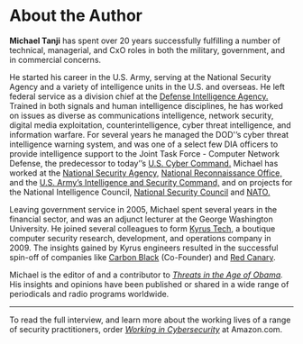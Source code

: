 # About the Author

**Michael Tanji** has spent over 20 years successfully fulfilling a number of technical, managerial, and CxO roles in both the military, government, and in commercial concerns.

He started his career in the U.S. Army, serving at the National Security Agency and a variety of intelligence units in the U.S. and overseas. He left federal service as a division chief at the [Defense Intelligence Agency.](https://www.dia.mil/) Trained in both signals and human intelligence disciplines, he has worked on issues as diverse as communications intelligence, network security, digital media exploitation, counterintelligence, cyber threat intelligence, and information warfare. For several years he managed the DOD'’s cyber threat intelligence warning system, and was one of a select few DIA officers to provide intelligence support to the Joint Task Force - Computer Network Defense, the predecessor to today’’s [U.S. Cyber Command.](https://www.cybercom.mil/) Michael has worked at the [National Security Agency,](https://www.nsa.gov/) [National Reconnaissance Office,](https://www.nro.gov/) and the [U.S. Army’s Intelligence and Security Command,](https://www.inscom.army.mil/) and on projects for the National Intelligence Council, [National Security Council](https://www.whitehouse.gov/nsc/) and [NATO.](https://www.nato.int/)

Leaving government service in 2005, Michael spent several years in the financial sector, and was an adjunct lecturer at the George Washington University. He joined several colleagues to form [Kyrus Tech](https://www.kyrus-tech.com/), a boutique computer security research, development, and operations company in 2009. The insights gained by Kyrus engineers resulted in the successful spin-off of companies like [Carbon Black](https://www.carbonblack.com/) (Co-Founder) and [Red Canary](https://redcanary.com/). 

Michael is the editor of and a contributor to *[Threats in the Age of Obama](https://www.amazon.com/Threats-Age-Obama-Michael-Tanji/dp/1934840807/).* His insights and opinions have been published or shared in a wide range of periodicals and radio programs worldwide.

---

To read the full interview, and learn more about the working lives of a range of security practitioners, order *[Working in Cybersecurity](https://www.amazon.com/Working-Cybersecurity-C-suite-everywhere-between/dp/1725877759)* at Amazon.com.

